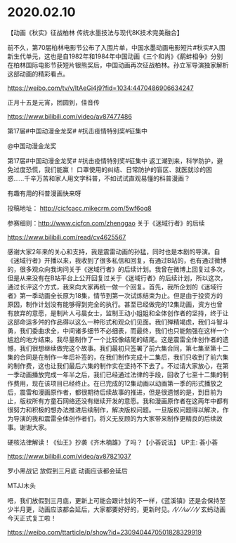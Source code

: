 # 2020.02.10

【动画《秋实》征战柏林   传统水墨技法与现代8K技术完美融合】

前不久，第70届柏林电影节公布了入围片单，中国水墨动画电影短片#秋实#入围新生代单元，这也是自1982年和1984年中国动画《三个和尚》《鹬蚌相争》分别在柏林国际电影节获短片银熊奖后，中国动画再次征战柏林。孙立军导演独家解析这部动画的精彩看点。

https://weibo.com/tv/v/ItAeGi4j9?fid=1034:4470486906634247


正月十五是元宵，团圆到，佳音传

https://www.bilibili.com/video/av87477486



第17届#中国动漫金龙奖# #抗击疫情特别奖#征集中

@中国动漫金龙奖

第17届#中国动漫金龙奖# #抗击疫情特别奖#征集中
返工潮到来，科学防护，避免过度恐慌，我们能赢！
口罩使用的纠结、日常防护的盲区、就医就诊的困惑……千辛万苦和家人用文字科普，不如试试直观易懂的科普漫画？  

有趣有用的科普漫画快来呀

投稿地址： http://cicfcacc.mikecrm.com/5wf6oq8

参赛细则：http://www.cicfcn.com/zhenggao
关于《迷域行者》的后续

https://www.bilibili.com/read/cv4625567


感谢大家2年来的关心和支持，我是震雷动画的孙猛，同时也是本剧的导演。自《迷域行者》开播以来，我收到了很多私信和回复，有通过B站的，也有通过微博的，很多观众向我询问关于《迷域行者》的后续计划。我曾在微博上回复过多次，但是从来没有在B站平台上公开回复过关于《迷域行者》的后续计划，所以这次，通过长评这个方式，我来向大家再统一做一个回复。首先，我所企划的《迷域行者》第一季动画全长原为18集，情节到第一次试炼结束为止。但是由于投资方的原因，制作计划没有能够得到完全的执行。甚至已经做完的12集动画，资方也曾有放弃的意愿，是制片人弓晨女士，监制王动小姐姐和全体创作者的坚持，终于让这部命运多舛的作品得以这么一种形式和观众们见面。我们殚精竭虑，我们斗智斗勇，我们委曲求全，中间诸多细节不必细表，而最终，我们也只能勉强在这样一个尴尬的地方结束。我尽量制作了一个比较像结尾的结尾。这是震雷全体创作者的遗憾，我们很想继续做完这个故事。我们最初只签署了前六集合同，第七集至第十二集的合同是在制作一年后补签的，在我们制作完成十二集后，我们只收到了前六集的制作费，这也让我们最后六集的制作实在坚持不下去了。不过请大家放心，在第一季动画播放完成一年半之后，我们已经通过法律的手段，回收了七至十二集的制作费用，现在该项目已经终止。在已完成的12集动画以动画第一季的形式播放之后，震雷和漫画原作者，都很期待后续故事的推进，但是很遗憾的是，到目前为止，版权所有方童石网络还没有继续开发的意愿。我和漫画原作者在这两年中都有很努力和积极的想办法推进后续制作，解决版权问题。一旦版权问题得以解决，作为导演的我和震雷全体创作者们，将义无反顾的为大家带来制作更精良的后续故事。谢谢大家。






硬核法律解读！《仙王》抄袭《齐木楠雄》了吗？【小荟说法】 UP主: 荟小荟

https://www.bilibili.com/video/av87821037

 
罗小黑战记  放假到三月底  动画应该都会延后

MTJJ木头                                                          

唔，我们放假到三月底，更新上可能会跟计划的不一样，《蓝溪镇》还是会保持至少半月更，动画应该都会延后，大家都要好好的，更新时见。⁄(⁄ ⁄ ⁄ω⁄ ⁄ ⁄)⁄
玄蚂动画今天正式复工啦！

https://weibo.com/ttarticle/p/show?id=2309404470501828329919